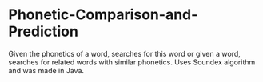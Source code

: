 # Phonetic-Comparison-and-Prediction
Given the phonetics of a word, searches for this word or given a word, searches for related words with similar phonetics. Uses Soundex algorithm and was made in Java. 
